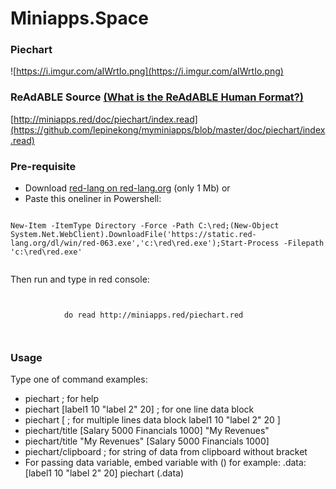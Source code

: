 
# Miniapps.Space


### Piechart

![https://i.imgur.com/aIWrtIo.png](https://i.imgur.com/aIWrtIo.png)
                    

### ReAdABLE Source [(What is the ReAdABLE Human Format?)](http://readablehumanformat.com)

[http://miniapps.red/doc/piechart/index.read](https://github.com/lepinekong/myminiapps/blob/master/doc/piechart/index.read)


### Pre-requisite


- Download [red-lang on red-lang.org](https://www.red-lang.org/p/download.html) (only 1 Mb)
or
- Paste this oneliner in Powershell:



```

New-Item -ItemType Directory -Force -Path C:\red;(New-Object System.Net.WebClient).DownloadFile('https://static.red-lang.org/dl/win/red-063.exe','c:\red\red.exe');Start-Process -Filepath 'c:\red\red.exe'            
        
```


Then run and type in red console: 


```


            do read http://miniapps.red/piechart.red

        
```



### Usage

Type one of command examples:

- piechart ; for help
- piechart [label1 10 "label 2" 20] ; for one line data block
- piechart [ ; for multiple lines data block
label1 10 
"label 2" 20
]
- piechart/title [Salary 5000 Financials 1000] "My Revenues"
- piechart/title "My Revenues" [Salary 5000 Financials 1000]
- piechart/clipboard ; for string of data from clipboard without bracket
- For passing data variable, embed variable with () for example:
.data: [label1 10 "label 2" 20]
piechart (.data)   

